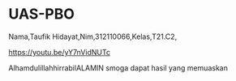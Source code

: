# UAS-PBO
Nama,Taufik Hidayat,Nim,312110066,Kelas,T21.C2,

https://youtu.be/yY7nVidNUTc

AlhamdulillahhirrabilALAMIN smoga dapat hasil yang memuaskan
